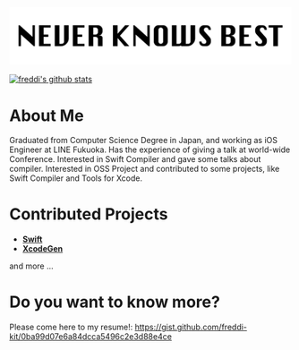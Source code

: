 ![logo](https://github.com/freddi-kit/freddi-kit/raw/master/img/top1.png)


[![freddi's github stats](https://github-readme-stats.vercel.app/api?username=freddi-kit)](https://github.com/anuraghazra/github-readme-stats)


# About Me
Graduated from Computer Science Degree in Japan, and working as iOS Engineer at LINE Fukuoka. Has the experience of giving a talk at world-wide Conference. Interested in Swift Compiler and gave some talks about compiler. Interested in OSS Project and contributed to some projects, like Swift Compiler and Tools for Xcode.

# Contributed Projects
- [__Swift__](https://github.com/apple/swift)
- [__XcodeGen__](https://github.com/yonaskolb/XcodeGen)

and more ...

# Do you want to know more?
Please come here to my resume!: https://gist.github.com/freddi-kit/0ba99d07e6a84dcca5496c2e3d88e4ce
